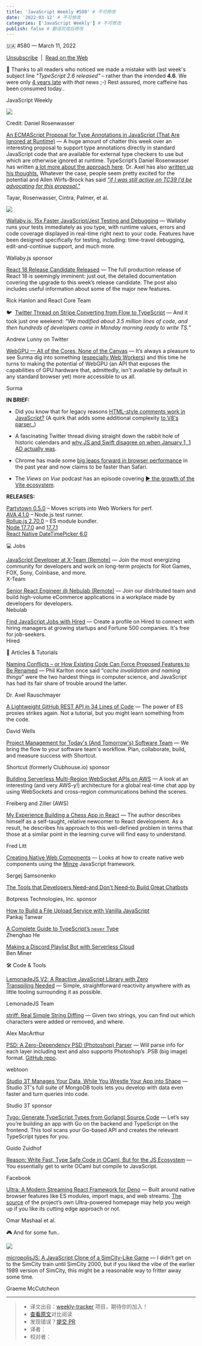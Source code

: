 ```yaml
---
title: 'JavaScript Weekly #580' # 不可修改
date: '2022-03-12' # 不可修改
categories: ['JavaScript Weekly'] # 不可修改
publish: false # 翻译完成后修改
---
```


<!--以上是预览信息，图片一张或限制百字左右，前者优先，全文请使用二级及以下标题-->
<!-- more -->

🇺🇦 #​580 — March 11, 2022

[Unsubscribe](https://javascriptweekly.com/link/120873/web)  |  [Read on the Web](https://javascriptweekly.com/link/120874/web)

🤦 Thanks to all readers who noticed we made a mistake with last week's subject line _"TypeScript 2.6 released"_ – rather than the intended **4.6**. We were only [4 years late](https://javascriptweekly.com/link/120875/web) with _that_ news ;-) Rest assured, more caffeine has been consumed today..

JavaScript Weekly

[![](https://res.cloudinary.com/cpress/image/upload/w_1280,e_sharpen:60/dtmnmyvkngvdz0oxkzgg.jpg)](https://javascriptweekly.com/link/120913/web)

Credit: Daniel Rosenwasser

[An ECMAScript Proposal for Type Annotations in JavaScript (That Are Ignored at Runtime)](https://javascriptweekly.com/link/120916/web "github.com") — A huge amount of chatter this week over an interesting proposal to support type annotations directly in standard JavaScript code that are available for external type checkers to use but which are otherwise ignored at runtime. TypeScript’s Daniel Rosenwasser has written [a lot more about the approach here](https://javascriptweekly.com/link/120913/web). Dr. Axel has also [written up his thoughts.](https://javascriptweekly.com/link/120917/web) Whatever the case, people seem pretty excited for the potential and Allen Wirfs-Brock has said [_"if I was still active on TC39 I’d be advocating for this proposal."_](https://javascriptweekly.com/link/120924/web)

Tayar, Rosenwasser, Cintra, Palmer, et al.

[![](https://copm.s3.amazonaws.com/64147ecc.png)](https://javascriptweekly.com/link/120876/web)

[Wallaby.js: 15x Faster JavaScript/Jest Testing and Debugging](https://javascriptweekly.com/link/120876/web) — Wallaby runs your tests immediately as you type, with runtime values, errors and code coverage displayed in real-time right next to your code. Features have been designed specifically for testing, including: time-travel debugging, edit-and-continue support, and much more.

Wallaby.js sponsor

[React 18 Release Candidate Released](https://javascriptweekly.com/link/120877/web "reactjs.org") — The full production release of React 18 is seemingly imminent: just out, the detailed documentation covering the upgrade to this week’s release candidate. The post also includes useful information about some of the major new features.

Rick Hanlon and React Core Team

🐦  [Twitter Thread on Stripe Converting from Flow to TypeScript](https://javascriptweekly.com/link/120919/web "twitter.com") — And it took just one weekend: _“We modified about 3.5 million lines of code, and then hundreds of developers came in Monday morning ready to write TS.”_

Andrew Lunny on Twitter

[WebGPU — All of the Cores, None of the Canvas](https://javascriptweekly.com/link/120920/web "surma.dev") — It’s always a pleasure to see Surma dig into something ([especially Web Workers](https://javascriptweekly.com/link/120921/web)) and this time he turns to making the potential of WebGPU (an API that exposes the capabilities of GPU hardware that, admittedly, isn't available by default in any standard browser yet) more accessible to us all.

Surma

**IN BRIEF:**

*   Did you know that for legacy reasons [HTML-style comments work in JavaScript?](https://javascriptweekly.com/link/120878/web) (A quirk that adds some additional complexity [to V8's parser..](https://javascriptweekly.com/link/120879/web))
    
*   A fascinating Twitter thread diving straight down the rabbit hole of historic calendars and [why JS and Swift disagree on when January 1, 1 AD actually was](https://javascriptweekly.com/link/120880/web).
    
*   Chrome has made some [big leaps forward in browser performance](https://javascriptweekly.com/link/120881/web) in the past year and now claims to be faster than Safari.
    
*   The _Views on Vue_ podcast has an episode covering [▶️ the growth of the Vite ecosystem](https://javascriptweekly.com/link/120922/web).
    

**RELEASES:**

[Partytown 0.5.0](https://javascriptweekly.com/link/120909/web) – Moves scripts into Web Workers for perf.  
[AVA 4.1.0](https://javascriptweekly.com/link/120882/web) – Node.js test runner.  
[Rollup.js 2.70.0](https://javascriptweekly.com/link/120883/web) – ES module bundler.  
[Node 17.7.0](https://javascriptweekly.com/link/120910/web) and [17.7.1](https://javascriptweekly.com/link/120911/web)  
[React Native DateTimePicker 6.0](https://javascriptweekly.com/link/120884/web)

💻 Jobs

[JavaScript Developer at X-Team (Remote)](https://javascriptweekly.com/link/120885/web) — Join the most energizing community for developers and work on long-term projects for Riot Games, FOX, Sony, Coinbase, and more.  
X-Team

[Senior React Engineer @ Nebulab (Remote)](https://javascriptweekly.com/link/120886/web) — Join our distributed team and build high-volume eCommerce applications in a workplace made by developers for developers.  
Nebulab

[Find JavaScript Jobs with Hired](https://javascriptweekly.com/link/120887/web) — Create a profile on Hired to connect with hiring managers at growing startups and Fortune 500 companies. It's free for job-seekers.  
Hired

📒 Articles & Tutorials

[Naming Conflicts – or How Existing Code Can Force Proposed Features to Be Renamed](https://javascriptweekly.com/link/120888/web "2ality.com") — Phil Karlton once said “_cache invalidation and naming things_” were the two hardest things in computer science, and JavaScript has had its fair share of trouble around the latter.

Dr. Axel Rauschmayer

[A Lightweight GitHub REST API in 34 Lines of Code](https://javascriptweekly.com/link/120889/web "gist.github.com") — The power of ES proxies strikes again. Not a tutorial, but you might learn something from the code.

David Wells

[Project Management for Today's (And Tomorrow's) Software Team](https://javascriptweekly.com/link/120890/web "shortcut.com") — We bring the flow to your software team's workflow. Plan, collaborate, build, and measure success with Shortcut.

Shortcut (formerly Clubhouse.io) sponsor

[Building Serverless Multi-Region WebSocket APIs on AWS](https://javascriptweekly.com/link/120891/web "aws.amazon.com") — A look at an interesting (and very AWS-y!) architecture for a global real-time chat app by using WebSockets and cross-region communications behind the scenes.

Freiberg and Ziller (AWS)

[My Experience Building a Chess App in React](https://javascriptweekly.com/link/120892/web "dev.to") — The author describes himself as a self-taught, relative newcomer to React development. As a result, he describes his approach to this well-defined problem in terms that those at a similar point in the learning curve will find easy to understand.

Fred Litt

[Creating Native Web Components](https://javascriptweekly.com/link/120893/web "tympanus.net") — Looks at how to create native web components using the [Minze](https://javascriptweekly.com/link/120894/web) JavaScript framework.

Sergej Samsonenko

[The Tools that Developers Need–and Don't Need–to Build Great Chatbots](https://javascriptweekly.com/link/120912/web "bit.ly")

Botpress Technologies, Inc. sponsor

[How to Build a File Upload Service with Vanilla JavaScript](https://javascriptweekly.com/link/120896/web)  
Pankaj Tanwar

[A Complete Guide to TypeScript’s `never` Type](https://javascriptweekly.com/link/120897/web)  
Zhenghao He

[Making a Discord Playlist Bot with Serverless Cloud](https://javascriptweekly.com/link/120898/web)  
Ben Miner

🛠 Code & Tools

[LemonadeJS V2: A Reactive JavaScript Library with Zero Transpiling Needed](https://javascriptweekly.com/link/120899/web "lemonadejs.net") — Simple, straightforward reactivity anywhere with as little tooling surrounding it as possible.

LemonadeJS Team

[striff: Real Simple String Diffing](https://javascriptweekly.com/link/120900/web "github.com") — Given two strings, you can find out which characters were added or removed, and where.

Alex MacArthur

[PSD: A Zero-Dependency PSD (Photoshop) Parser](https://javascriptweekly.com/link/120901/web "webtoon.github.io") — Will parse info for each layer including text and also supports Photoshop’s .PSB (big image) format. [GitHub repo](https://javascriptweekly.com/link/120902/web).

webtoon

[Studio 3T Manages Your Data, While You Wrestle Your App into Shape](https://javascriptweekly.com/link/120903/web "studio3t.com") — Studio 3T's full suite of MongoDB tools lets you develop with data even faster and turn queries into code.

Studio 3T sponsor

[Tygo: Generate TypeScript Types from Go(lang) Source Code](https://javascriptweekly.com/link/120904/web "github.com") — Let’s say you’re building an app with Go on the backend and TypeScript on the frontend. This tool scans your Go-based API and creates the relevant TypeScript types for you.

Guido Zuidhof

[Reason: Write Fast, Type Safe Code in OCaml, But for the JS Ecosystem](https://javascriptweekly.com/link/120905/web "reasonml.github.io") — You essentially get to write OCaml but compile to JavaScript.

Facebook

[Ultra: A Modern Streaming React Framework for Deno](https://javascriptweekly.com/link/120906/web "ultrajs.dev") — Built around native browser features like ES modules, import maps, and web streams. [The source](https://javascriptweekly.com/link/120907/web) of the project’s own Ultra-powered homepage may help you weigh up if you like its cutting edge approach or not.

Omar Mashaal et al.

🎮 And for some fun..

[![](https://res.cloudinary.com/cpress/image/upload/w_1280,e_sharpen:60/vbjn6ttgbh34n14k2j4p.jpg)](https://javascriptweekly.com/link/120908/web)

[micropolisJS: A JavaScript Clone of a SimCity-Like Game](https://javascriptweekly.com/link/120908/web "www.graememcc.co.uk") — I didn’t get on to the SimCity train until SimCity 2000, but if you liked the vibe of the earlier 1989 version of SimCity, this might be a reasonable way to fritter away some time.

Graeme McCutcheon

---
> * 译文出自：[weekly-tracker](https://github.com/FEDarling/weekly-tracker) 项目，期待你的加入！
> * [查看原文](https://javascriptweekly.com/issues/580)对比阅读
> * 发现错误？[提交 PR](https://github.com/FEDarling/weekly-tracker/blob/main/weeklys/javascript_weekly/580)
> * 译者：
> * 校对者：
